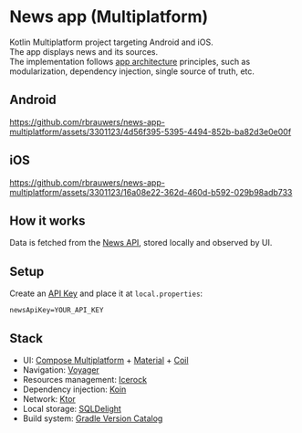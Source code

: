 # News app (Multiplatform)

Kotlin Multiplatform project targeting Android and iOS.<br>
The app displays news and its sources.<br>
The implementation follows [app architecture](https://developer.android.com/topic/architecture) principles, such as modularization, dependency injection, single source of truth, etc.<br><be>

## Android
https://github.com/rbrauwers/news-app-multiplatform/assets/3301123/4d56f395-5395-4494-852b-ba82d3e0e00f

## iOS
https://github.com/rbrauwers/news-app-multiplatform/assets/3301123/16a08e22-362d-460d-b592-029b98adb733

## How it works
Data is fetched from the [News API](https://newsapi.org/), stored locally and observed by UI.

## Setup
Create an [API Key](https://newsapi.org/account) and place it at `local.properties`:
```
newsApiKey=YOUR_API_KEY
```

## Stack
- UI: [Compose Multiplatform](https://www.jetbrains.com/lp/compose-multiplatform/) + [Material](https://m3.material.io/develop/android/jetpack-compose) + [Coil](https://github.com/Kamel-Media/Kamel)
- Navigation: [Voyager](https://voyager.adriel.cafe/)
- Resources management: [Icerock](https://github.com/icerockdev/moko-resources)
- Dependency injection: [Koin](https://insert-koin.io/)
- Network: [Ktor](https://ktor.io/)
- Local storage: [SQLDelight](https://github.com/cashapp/sqldelight)
- Build system: [Gradle Version Catalog](https://docs.gradle.org/current/userguide/platforms.html)
